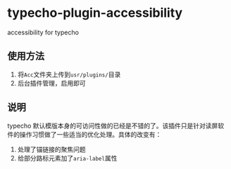 # typecho-plugin-accessibility
accessibility for typecho


## 使用方法

1. 将`Acc`文件夹上传到`usr/plugins/`目录
2. 后台插件管理，启用即可

## 说明

typecho 默认模版本身的可访问性做的已经是不错的了。该插件只是针对读屏软件的操作习惯做了一些适当的优化处理。具体的改变有：

1. 处理了锚链接的聚焦问题
2. 给部分路标元素加了`aria-label`属性
